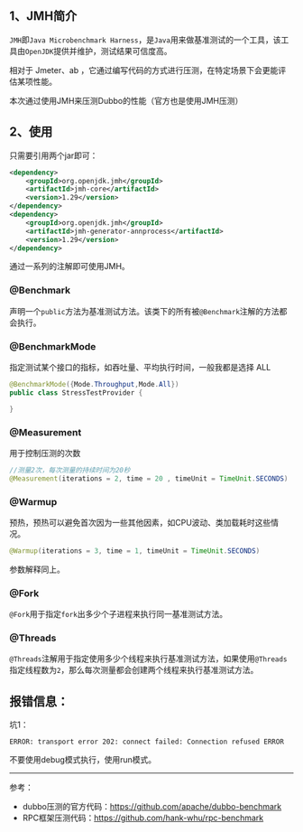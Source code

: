 ## 1、JMH简介

`JMH`即`Java Microbenchmark Harness`，是`Java`用来做基准测试的一个工具，该工具由`OpenJDK`提供并维护，测试结果可信度高。

相对于 Jmeter、ab ，它通过编写代码的方式进行压测，在特定场景下会更能评估某项性能。

本次通过使用JMH来压测Dubbo的性能（官方也是使用JMH压测）

## 2、使用

只需要引用两个jar即可：

```xml
<dependency>
    <groupId>org.openjdk.jmh</groupId>
    <artifactId>jmh-core</artifactId>
    <version>1.29</version>
</dependency>
<dependency>
    <groupId>org.openjdk.jmh</groupId>
    <artifactId>jmh-generator-annprocess</artifactId>
    <version>1.29</version>
</dependency>
```

通过一系列的注解即可使用JMH。

### @Benchmark

声明一个`public`方法为基准测试方法。该类下的所有被`@Benchmark`注解的方法都会执行。

### @BenchmarkMode

指定测试某个接口的指标，如吞吐量、平均执行时间，一般我都是选择 ALL

```java
@BenchmarkMode({Mode.Throughput,Mode.All})
public class StressTestProvider {

}
```

### @Measurement

用于控制压测的次数

```java
//测量2次，每次测量的持续时间为20秒
@Measurement(iterations = 2, time = 20 , timeUnit = TimeUnit.SECONDS)
```

### @Warmup

预热，预热可以避免首次因为一些其他因素，如CPU波动、类加载耗时这些情况。

```java
@Warmup(iterations = 3, time = 1, timeUnit = TimeUnit.SECONDS)
```

参数解释同上。

### @Fork

`@Fork`用于指定`fork`出多少个子进程来执行同一基准测试方法。

### @Threads

`@Threads`注解用于指定使用多少个线程来执行基准测试方法，如果使用`@Threads`指定线程数为`2`，那么每次测量都会创建两个线程来执行基准测试方法。



## 报错信息：

坑1：

```
ERROR: transport error 202: connect failed: Connection refused ERROR
```

不要使用debug模式执行，使用run模式。



---

参考：

- dubbo压测的官方代码：https://github.com/apache/dubbo-benchmark
- RPC框架压测代码：https://github.com/hank-whu/rpc-benchmark